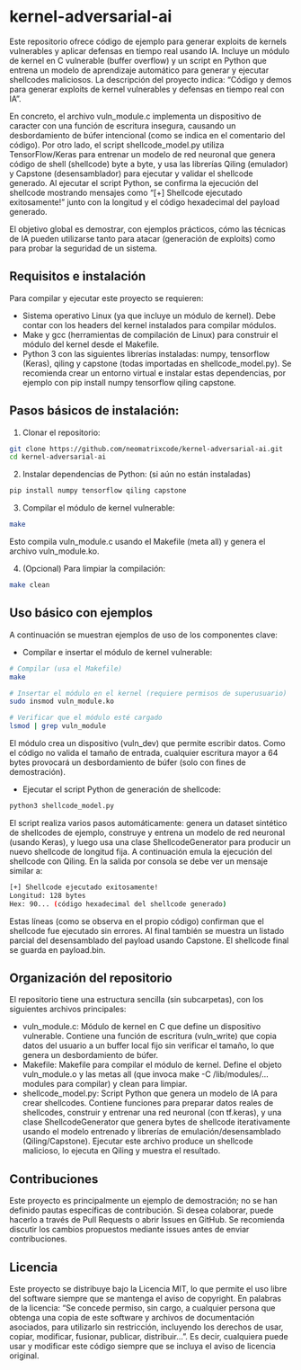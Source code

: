 # kernel-adversarial-ai

Este repositorio ofrece código de ejemplo para generar exploits de kernels vulnerables y aplicar defensas en tiempo real usando IA. Incluye un módulo de kernel en C vulnerable (buffer overflow) y un script en Python que entrena un modelo de aprendizaje automático para generar y ejecutar shellcodes maliciosos. La descripción del proyecto indica: “Código y demos para generar exploits de kernel vulnerables y defensas en tiempo real con IA”​. 

En concreto, el archivo vuln_module.c implementa un dispositivo de caracter con una función de escritura insegura, causando un desbordamiento de búfer intencional (como se indica en el comentario del código)​. 
Por otro lado, el script shellcode_model.py utiliza TensorFlow/Keras para entrenar un modelo de red neuronal que genera código de shell (shellcode) byte a byte, y usa las librerías Qiling (emulador) y Capstone (desensamblador) para ejecutar y validar el shellcode generado. Al ejecutar el script Python, se confirma la ejecución del shellcode mostrando mensajes como “[+] Shellcode ejecutado exitosamente!” junto con la longitud y el código hexadecimal del payload generado. 

El objetivo global es demostrar, con ejemplos prácticos, cómo las técnicas de IA pueden utilizarse tanto para atacar (generación de exploits) como para probar la seguridad de un sistema.


## Requisitos e instalación
Para compilar y ejecutar este proyecto se requieren:
 - Sistema operativo Linux (ya que incluye un módulo de kernel). Debe contar con los headers del kernel instalados para compilar módulos.
- Make y gcc (herramientas de compilación de Linux) para construir el módulo del kernel desde el Makefile.
- Python 3 con las siguientes librerías instaladas: numpy, tensorflow (Keras), qiling y capstone (todas importadas en shellcode_model.py​).  Se recomienda crear un entorno virtual e instalar estas dependencias, por ejemplo con pip install numpy tensorflow qiling capstone.


## Pasos básicos de instalación:
1. Clonar el repositorio:

```bash
git clone https://github.com/neomatrixcode/kernel-adversarial-ai.git
cd kernel-adversarial-ai
```

2. Instalar dependencias de Python: (si aún no están instaladas)
```bash
pip install numpy tensorflow qiling capstone
```

3. Compilar el módulo de kernel vulnerable:
```bash
make
```

Esto compila vuln_module.c usando el Makefile (meta all)​ y genera el archivo vuln_module.ko.

4. (Opcional) Para limpiar la compilación:
```bash
make clean
```

## Uso básico con ejemplos
A continuación se muestran ejemplos de uso de los componentes clave:
* Compilar e insertar el módulo de kernel vulnerable:
```bash
# Compilar (usa el Makefile)
make  

# Insertar el módulo en el kernel (requiere permisos de superusuario)
sudo insmod vuln_module.ko  

# Verificar que el módulo esté cargado
lsmod | grep vuln_module
```

El módulo crea un dispositivo (vuln_dev) que permite escribir datos. Como el código no valida el tamaño de entrada, cualquier escritura mayor a 64 bytes provocará un desbordamiento de búfer​ (solo con fines de demostración).

* Ejecutar el script Python de generación de shellcode:
```bash
python3 shellcode_model.py
```

El script realiza varios pasos automáticamente: genera un dataset sintético de shellcodes de ejemplo, construye y entrena un modelo de red neuronal (usando Keras)​, y luego usa una clase ShellcodeGenerator para producir un nuevo shellcode de longitud fija. 
A continuación emula la ejecución del shellcode con Qiling. En la salida por consola se debe ver un mensaje similar a:
```bash
[+] Shellcode ejecutado exitosamente!
Longitud: 128 bytes
Hex: 90... (código hexadecimal del shellcode generado)
```

Estas líneas (como se observa en el propio código) confirman que el shellcode fue ejecutado sin errores​. 
Al final también se muestra un listado parcial del desensamblado del payload usando Capstone. El shellcode final se guarda en payload.bin.


## Organización del repositorio
El repositorio tiene una estructura sencilla (sin subcarpetas), con los siguientes archivos principales:

* vuln_module.c: Módulo de kernel en C que define un dispositivo vulnerable. Contiene una función de escritura (vuln_write) que copia datos del usuario a un buffer local fijo sin verificar el tamaño, lo que genera un desbordamiento de búfer.
* Makefile: Makefile para compilar el módulo de kernel. Define el objeto vuln_module.o y las metas all (que invoca make -C /lib/modules/... modules para compilar) y clean para limpiar​.
* shellcode_model.py: Script Python que genera un modelo de IA para crear shellcodes. Contiene funciones para preparar datos reales de shellcodes, construir y entrenar una red neuronal (con tf.keras​), y una clase ShellcodeGenerator que genera bytes de shellcode iterativamente usando el modelo entrenado y librerías de emulación/desensamblado (Qiling/Capstone). Ejecutar este archivo produce un shellcode malicioso, lo ejecuta en Qiling y muestra el resultado.

## Contribuciones
Este proyecto es principalmente un ejemplo de demostración; no se han definido pautas específicas de contribución. Si desea colaborar, puede hacerlo a través de Pull Requests o abrir Issues en GitHub. Se recomienda discutir los cambios propuestos mediante issues antes de enviar contribuciones.

## Licencia
Este proyecto se distribuye bajo la Licencia MIT, lo que permite el uso libre del software siempre que se mantenga el aviso de copyright. En palabras de la licencia: “Se concede permiso, sin cargo, a cualquier persona que obtenga una copia de este software y archivos de documentación asociados, para utilizarlo sin restricción, incluyendo los derechos de usar, copiar, modificar, fusionar, publicar, distribuir...”​. Es decir, cualquiera puede usar y modificar este código siempre que se incluya el aviso de licencia original.


